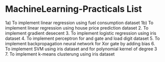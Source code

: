 # MachineLearning-Practicals List 
1a) To implement linear regression using fuel consumption dataset
1b) To implement linear regression using house price prediction dataset
2. To implement gradient desecent
3. To implement logistic regression using iris dataset
4. To implement perceptron for and gate and load digit dataset
5. To implement backpropagation neural network for Xor gate by adding bias
6. To implement SVM using iris dataset and for polynomial kernel of degree 3
7. To implement k-means clusterung using iris dataset
